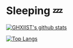 # Sleeping :zzz:

[![GHXIIST's github stats](https://github-readme-stats.vercel.app/api?username=GHXIIST&show_icons=true&theme=tokyonight)](https://github.com/GHXIIST/github-readme-stats)

[![Top Langs](https://github-readme-stats.vercel.app/api/top-langs/?username=GHXIIST&layout=compact&theme=tokyonight)](https://github.com/GHXIIST/github-readme-stats)


<!--
**GHXIIST/GHXIIST** is a ✨ _special_ ✨ repository because its `README.md` (this file) appears on your GitHub profile.

Here are some ideas to get you started:

- 🔭 I’m currently working on ...
- 🌱 I’m currently learning ...
- 👯 I’m looking to collaborate on ...
- 🤔 I’m looking for help with ...
- 💬 Ask me about ...
- 📫 How to reach me: ...
- 😄 Pronouns: ...
- ⚡ Fun fact: ...
-->
